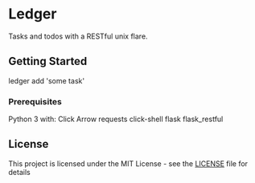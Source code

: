 # Ledger

Tasks and todos with a RESTful unix flare.

## Getting Started

ledger add 'some task'

### Prerequisites
Python 3 with:
	Click
	Arrow
	requests
	click-shell
	flask
	flask_restful

## License

This project is licensed under the MIT License - see the [LICENSE](LICENSE) file for details
